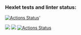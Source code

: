 ### Hexlet tests and linter status:
[![Actions Status](https://github.com/egor187/python-project-lvl4/workflows/hexlet-check/badge.svg)](https://github.com/egor187/python-project-lvl4/actions)'

<a href="https://codeclimate.com/github/egor187/python-project-lvl4/maintainability"><img src="https://api.codeclimate.com/v1/badges/fa703935aa8005d96eaf/maintainability" /></a>                                                                                                                                                                                                                                               <a href="https://codeclimate.com/github/egor187/python-project-lvl4/test_coverage"><img src="https://api.codeclimate.com/v1/badges/fa703935aa8005d96eaf/test_coverage" /></a>                                                                                                                                                                                                                                                   [![Actions Status](https://github.com/egor187/python-project-lvl4/workflows/CI/badge.svg)](https://github.com/egor187/python-project-lvl4/actions)                                                                                                                                                                                                                                                                              <a href="https://mysterious-reef-49447.herokuapp.com/"></a>
